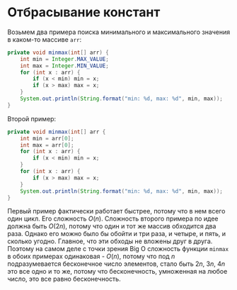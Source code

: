# Отбрасывание констант

Возьмем два примера поиска минимального и максимального значения в каком-то массиве `arr`:

```java
private void minmax(int[] arr) {    
    int min = Integer.MAX_VALUE;
    int max = Integer.MIN_VALUE;
    for (int x : arr) {
        if (x < min) min = x;
        if (x > max) max = x;
    }
    System.out.println(String.format("min: %d, max: %d", min, max));
}
```

Второй пример:

```java
private void minmax(int[] arr {  
    int min = arr[0];
    int max = arr[0];
    for (int x : arr) {
        if (x < min) min = x;
    }
    for (int x : arr) {
        if (x > max) max = x;
    }
    System.out.println(String.format("min: %d, max: %d", min, max));
}
```

Первый пример фактически работает быстрее, потому что в нем всего один цикл. Его сложность $O(n)$. Сложность второго примера по идее должна быть $O(2n)$, потому что один и тот же массив обходится два раза. Однако его можно было бы обойти и три раза, и четыре, и пять, и сколько угодно. Главное, что эти обходы не вложены друг в друга. Поэтому на самом деле с точки зрения Big O сложность функции `minmax` в обоих примерах одинаковая - $O(n)$, потому что под $n$ подразумевается бесконечное число элементов, стало быть $2n$, $3n$, $4n$ это все одно и то же, потому что бесконечность, умноженная на любое число, это все равно бесконечность.

